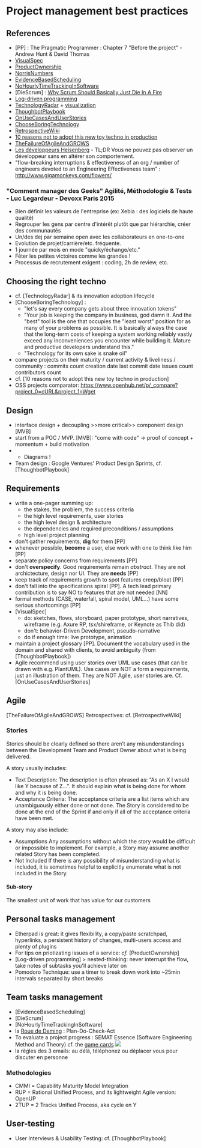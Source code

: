 Project management best practices
=================================

## References
- [PP] : The Pragmatic Programmer : Chapter 7 "Before the project" - Andrew Hunt & David Thomas
- [VisualSpec](http://www.targetprocess.com/articles/visual-specifications.html)
- [ProductOwnership](https://blog.codecentric.de/en/2014/07/devops-product-ownership/)
- [NorrisNumbers](http://www.teamten.com/lawrence/writings/norris-numbers.html)
- [EvidenceBasedScheduling](http://www.joelonsoftware.com/items/2007/10/26.html)
- [NoHourlyTimeTrackingInSoftware](http://bocoup.com/weblog/developer-weeks/)
- [DieScrum] : [Why Scrum Should Basically Just Die In A Fire](http://gilesbowkett.blogspot.com.au/2014/09/why-scrum-should-basically-just-die-in.html)
- [Log-driven programming](http://antirez.com/news/51)
- [TechnologyRadar](http://nealford.com/memeagora/2013/05/28/build_your_own_technology_radar.html) + [visualization](https://github.com/bdargan/techradar)
- [ThoughbotPlaybook](http://playbook.thoughtbot.com)
- [OnUseCasesAndUserStories](http://www.batimes.com/articles/user-stories-and-use-cases-dont-use-both.html)
- [ChooseBoringTechnology](http://mcfunley.com/choose-boring-technology)
- [RetrospectiveWiki](http://retrospectivewiki.org/index.php?title=Main_Page)
- [10 reasons not to adopt this new toy techno in production](https://translate.google.fr/translate?sl=auto&tl=en&js=y&prev=_t&hl=fr&ie=UTF-8&u=http%3A%2F%2Feax.me%2Favoid-new-toys%2F&edit-text=)
- [TheFailureOfAgileAndGROWS](http://blog.toolshed.com/2015/05/the-failure-of-agile.html)
- [Les développeurs Heisenberg](http://blog.ticabri.com/blog/2015/04/21/les-developpeurs-heisenberg/) - TL;DR Vous ne pouvez pas observer un développeur sans en altérer son comportement.
- "flow-breaking interruptions & effectiveness of an org / number of engineers devoted to an Engineering Effectiveness team" : http://www.gigamonkeys.com/flowers/

### "Comment manager des Geeks" Agilité, Méthodologie & Tests - Luc Legardeur - Devoxx Paris 2015
- Bien définir les valeurs de l'entreprise (ex: Xebia : des logiciels de haute qualité)
- Regrouper les gens par centre d'intérêt plutôt que par hiérarchie, créer des communautés
- Un/des dej par semaine open avec les collaborateurs en one-to-one
- Evolution de projet/carrière/etc. fréquente.
- 1 journée par mois en mode "quicky/échange/etc."
- Fêter les petites victoires comme les grandes !
- Processus de recrutement exigent : coding, 2h de review, etc.

## Choosing the right techno
- cf. [TechnologyRadar] & its innovation adoption lifecycle
- [ChooseBoringTechnology] :
    - "let's say every company gets about three innovation tokens"
    - "Your job is keeping the company in business, god damn it. And the "best" tool is the one that occupies the "least worst" position for as many of your problems as possible. It is basically always the case that the long-term costs of keeping a system working reliably vastly exceed any inconveniences you encounter while building it. Mature and productive developers understand this."
    - "Technology for its own sake is snake oil"
- compare projects on their maturity / current activity & liveliness / community :
    commits count
    creation date
    last commit date
    issues count
    contributors count
- cf. [10 reasons not to adopt this new toy techno in production]
- OSS projects comparator: https://www.openhub.net/p/_compare?project_0=cURL&project_1=Wget

## Design
- interface design + decoupling >>more critical>> component design [MVB]
- start from a POC / MVP. [MVB]: "come with code" -> proof of concept + momentum + build motivation
- + Diagrams !
- Team design : Google Ventures' Product Design Sprints, cf. [ThoughbotPlaybook]

## Requirements
- write a one-pager summing up:
    - the stakes, the problem, the success criteria
    - the high level requirements, user stories
    - the high level design & architecture
    - the dependencies and required preconditions / assumptions
    - high level project planning
- don't gather requirements, **dig** for them [PP]
- whenever possible, **become** a user, else work with one to think like him [PP]
- separate policy concerns from requirements [PP]
- don't **overspecify**. Good requirements remain _abstract_. They are not archictecture, design nor UI. They are **needs** [PP]
- keep track of requirements growth to spot features creep/bloat [PP]
- don't fall into the specifications spiral [PP]. A tech lead primary contribution is to say NO to features that are not needed [NN]
- formal methods (CASE, waterfall, spiral model, UML...) have some serious shortcomings [PP]
- [VisualSpec]
    * do: sketches, flows, storyboard, paper prototype, short narratives, wireframe (e.g. Axure RP, tsx/shireframe, or Keynote as Thib did)
    * don't: behavior-Driven Development, pseudo-narrative
    * do if enough time: live prototype, animation
- maintain a project glossary [PP]. Document the vocabulary used in the domain and shared with clients, to avoid ambiguity (from [ThoughbotPlaybook])
- Agile recommend using user stories over UML use cases (that can be drawn with e.g. PlantUML). Use cases are NOT a form a requirements, just an illustration of them. They are NOT Agile, user stories are. Cf. [OnUseCasesAndUserStories]

## Agile
[TheFailureOfAgileAndGROWS]
Retrospectives: cf. [RetrospectiveWiki]

### Stories
Stories should be clearly defined so there aren’t any misunderstandings between the Development Team and Product Owner about what is being delivered.

A story usually includes:
- Text Description:
The description is often phrased as: “As an X I would like Y because of Z…”. It should explain what is being done for whom and why it is being done.
- Acceptance Criteria:
The acceptance criteria are a list items which are unambiguously either done or not done. The Story is considered to be done at the end of the Sprint if and only if all of the acceptance criteria have been met.

A story may also include:
- Assumptions
Any assumptions without which the story would be difficult or impossible to implement. For example, a Story may assume another related Story has been completed.
- Not Included
If there is any possibility of misunderstanding what is included, it is sometimes helpful to explicitly enumerate what is not included in the Story.

#### Sub-story
The smallest unit of work that has value for our customers

## Personal tasks management
- Etherpad is great: it gives flexibility, a copy/paste scratchpad, hyperlinks, a persistent history of changes, multi-users access and plenty of plugins
- For tips on priotizating issues of a service: _cf._ [ProductOwnership]
- [Log-driven programming] > nested-thinking: never interrupt the flow, take notes of subtasks you'll achieve later on
- Pomodoro Technique: use a timer to break down work into ~25min intervals separated by short breaks

## Team tasks management
- [EvidenceBasedScheduling]
- [DieScrum]
- [NoHourlyTimeTrackingInSoftware]
- la [Roue de Deming](https://fr.wikipedia.org/wiki/Roue_de_Deming) : Plan-Do-Check-Act
- To evaluate a project progress : SEMAT Essence (Software Engineering Method and Theory)
cf. the [game cards](http://www.ivarjacobson.com/alphastatecards/)
![](http://semat.org/wp-content/uploads/2013/03/spiral.png)
- la règles des 3 emails: au délà, téléphonez ou déplacer vous pour discuter en personne

### Methodologies
- CMMI = Capability Maturity Model Integration
- RUP = Rational Unified Process, and its lightweight Agile version: OpenUP
- 2TUP = 2 Tracks Unified Process, aka cycle en Y

## User-testing
- User Interviews & Usability Testing: cf. [ThoughbotPlaybook]
